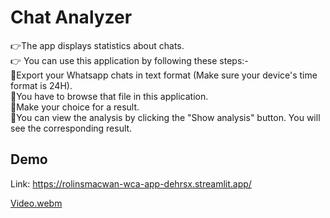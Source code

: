 # Chat Analyzer

👉The app displays statistics about chats.     
👉 You can use this application by following these steps:-        
🔸Export your Whatsapp chats in text format (Make sure your device's time format is 24H).     
🔸You have to browse that file in this application.      
🔸Make your choice for a result.      
🔸You can view the analysis by clicking the "Show analysis" button. You will see the corresponding result.    

## Demo

Link: https://rolinsmacwan-wca-app-dehrsx.streamlit.app/

[Video.webm](https://user-images.githubusercontent.com/73356716/210061960-c516ecd8-cabd-4dca-ada8-ac194217819e.webm)
